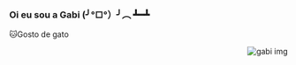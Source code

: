 ### Oi eu sou a Gabi (╯°□°）╯︵ ┻━┻
🐱Gosto de gato
<div>
 
<img align="right" alt="gabi img" src="https://cdn.discordapp.com/attachments/746502151114719324/881995863520583740/Webp.net-gifmaker.gif">
</div>






